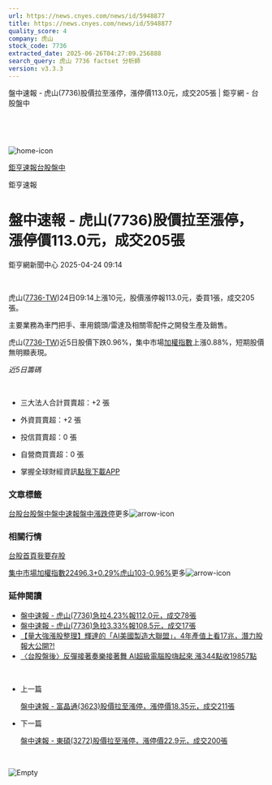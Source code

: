```yaml
---
url: https://news.cnyes.com/news/id/5948877
title: https://news.cnyes.com/news/id/5948877
quality_score: 4
company: 虎山
stock_code: 7736
extracted_date: 2025-06-26T04:27:09.256888
search_query: 虎山 7736 factset 分析師
version: v3.3.3
---
```


盤中速報 - 虎山(7736)股價拉至漲停，漲停價113.0元，成交205張 | 鉅亨網 - 台股盤中

‌

‌

![home-icon](/assets/icons/breadCrumb/symbol-icon-home.svg)

[鉅亨速報](/news/cat/anue_live)[台股盤中](/news/cat/tw_live)

鉅亨速報

# 盤中速報 - 虎山(7736)股價拉至漲停，漲停價113.0元，成交205張

鉅亨網新聞中心 2025-04-24 09:14

‌

虎山([7736-TW](https://www.cnyes.com/twstock/7736))24日09:14上漲10元，股價漲停報113.0元，委買1張，成交205張。

主要業務為車門把手、車用鏡頭/雷達及相關零配件之開發生產及銷售。

虎山([7736-TW](https://www.cnyes.com/twstock/7736))近5日股價下跌0.96%，集中市場[加權指數](https://invest.cnyes.com/index/TWS/TSE01)上漲0.88%，短期股價無明顯表現。

*近5日籌碼*

‌

* 三大法人合計買賣超：+2 張
* 外資買賣超：+2 張
* 投信買賣超：0 張
* 自營商買賣超：0 張

* 掌握全球財經資訊[點我下載APP](http://www.cnyes.com/app/?utm_source=mweb&utm_medium=HamMenuBanner&utm_campaign=fixed&utm_content=entr)

### 文章標籤

[台股](https://news.cnyes.com/tag/台股 "台股")[台股盤中](https://news.cnyes.com/tag/台股盤中 "台股盤中")[盤中速報](https://news.cnyes.com/tag/盤中速報 "盤中速報")[盤中漲跌停](https://news.cnyes.com/tag/盤中漲跌停 "盤中漲跌停")更多![arrow-icon](/assets/icons/arrows/arrow-down.svg)

### 相關行情

[台股首頁](https://www.cnyes.com/twstock)[我要存股](https://supr.link/8OHaU)

[集中市場加權指數22496.3+0.29%](https://invest.cnyes.com/index/TWS/TSE01)[虎山103-0.96%](https://www.cnyes.com/twstock/7736)更多![arrow-icon](/assets/icons/arrows/arrow-down.svg)

### 延伸閱讀

* [盤中速報 - 虎山(7736)急拉4.23%報112.0元，成交78張](/news/id/5948861)
* [盤中速報 - 虎山(7736)急拉3.33%報108.5元，成交17張](/news/id/5940606)
* [【量大強漲股整理】輝達的「AI美國製造大聯盟」，4年產值上看17兆，潛力股報大公開?!](/news/id/5939802)
* [〈台股盤後〉反彈接著奏樂接著舞 AI超級電腦股嗨起來 漲344點收19857點](/news/id/5939680)

‌

* 上一篇

  [盤中速報 - 富晶通(3623)股價拉至漲停，漲停價18.35元，成交211張](/news/id/5949153)
* 下一篇

  [盤中速報 - 東碩(3272)股價拉至漲停，漲停價22.9元，成交200張](/news/id/5947842)

‌

![Empty](/assets/icons/skeleton/empty-image.svg)

‌